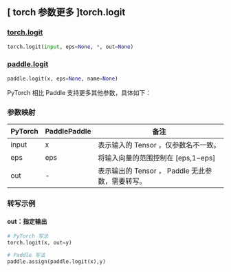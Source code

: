 ## [ torch 参数更多 ]torch.logit

### [torch.logit](https://pytorch.org/docs/stable/generated/torch.logit.html?highlight=torch+logit#torch.logit)

```python
torch.logit(input, eps=None, *, out=None)
```

### [paddle.logit](https://www.paddlepaddle.org.cn/documentation/docs/zh/develop/api/paddle/logit_cn.html)

```python
paddle.logit(x, eps=None, name=None)
```

PyTorch 相比 Paddle 支持更多其他参数，具体如下：

### 参数映射

| PyTorch                             | PaddlePaddle | 备注                                                                    |
| ----------------------------------- | ------------ | ----------------------------------------------------------------------- |
| input     | x           | 表示输入的 Tensor ，仅参数名不一致。                         |
| eps     | eps           | 将输入向量的范围控制在 [eps,1−eps]                        |
| out           | -      | 表示输出的 Tensor ， Paddle 无此参数，需要转写。         |

### 转写示例
#### out：指定输出
```python
# PyTorch 写法
torch.logit(x, out=y)

# Paddle 写法
paddle.assign(paddle.logit(x),y)
```
